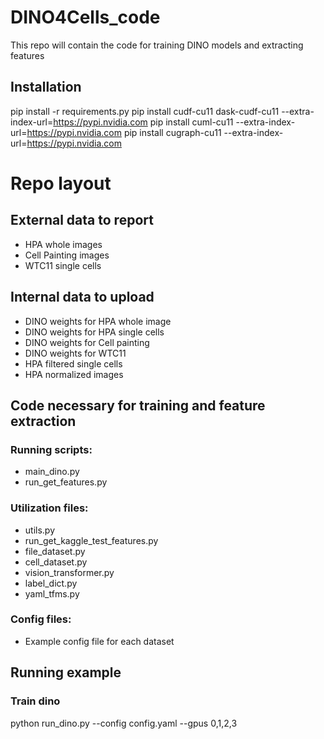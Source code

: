 # DINO4Cells_code
This repo will contain the code for training DINO models and extracting features

## Installation

pip install -r requirements.py
pip install cudf-cu11 dask-cudf-cu11 --extra-index-url=https://pypi.nvidia.com
pip install cuml-cu11 --extra-index-url=https://pypi.nvidia.com
pip install cugraph-cu11 --extra-index-url=https://pypi.nvidia.com


# Repo layout

## External data to report
* HPA whole images
* Cell Painting images
* WTC11 single cells
## Internal data to upload
* DINO weights for HPA whole image
* DINO weights for HPA single cells
* DINO weights for Cell painting
* DINO weights for WTC11
* HPA filtered single cells
* HPA normalized images
## Code necessary for training and feature extraction
### Running scripts:
* main_dino.py
* run_get_features.py
### Utilization files:
* utils.py
* run_get_kaggle_test_features.py
* file_dataset.py
* cell_dataset.py
* vision_transformer.py
* label_dict.py
* yaml_tfms.py
### Config files:
* Example config file for each dataset

## Running example

### Train dino
python run_dino.py --config config.yaml --gpus 0,1,2,3
